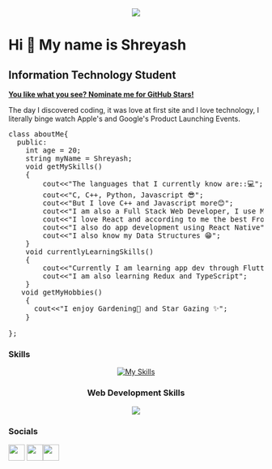 <div align="center" id="header" heigth="100" width="100">
<img src="https://media.giphy.com/media/gjrYDwbjnK8x36xZIO/giphy.gif"></img>
</div>



Hi 👋 My name is Shreyash
==============================

Information Technology Student
-----------------



   [**You like what you see? Nominate me for GitHub Stars!**](https://stars.github.com/nominate/)
   
   The day I discovered coding, it was love at first site and I love technology, I literally binge watch Apple's and Google's Product Launching Events.
<pre>
class aboutMe{
  public:
    int age = 20;
    string myName = Shreyash;
    void getMySkills()
    {
        cout<<"The languages that I currently know are::💻";
        cout<<"C, C++, Python, Javascript 😎";
        cout<<"But I love C++ and Javascript more😊";
        cout<<"I am also a Full Stack Web Developer, I use MERN because who doesn't right? 😂";
        cout<<"I love React and according to me the best FrontEnd Library outThere ⚛️";;
        cout<<"I also do app development using React Native";
        cout<<"I also know my Data Structures 😁";
    }
    void currentlyLearningSkills()
    {
        cout<<"Currently I am learning app dev through Flutter";
        cout<<"I am also learning Redux and TypeScript";
    }
   void getMyHobbies()
    {
      cout<<"I enjoy Gardening🌾 and Star Gazing ✨";
    }

};
</pre>

### Skills
<div align="center">

[![My Skills](https://skillicons.dev/icons?i=cpp,java,javascript,py,c)](https://skillicons.dev)

</div>
 
<div> <h3 align="center">Web Development Skills</h3> </div>
<p align="center">
  <a href="https://skillicons.dev">
    <img src="https://skillicons.dev/icons?i=html,css,tailwind,bootstrap,figma,javascript,ts,react,redux,nodejs,expressjs,mongodb,mysql,firebase,git,github" />
  </a>
</p>


### Socials

<p align="left"> <a href="https://github.com/shreyash2503" target="_blank" rel="noreferrer"><img src="https://raw.githubusercontent.com/danielcranney/readme-generator/main/public/icons/socials/github.svg" width="32" height="32" /></a> <a href="https://www.linkedin.com/in/shreyash-tekade-84590a235" target="_blank" rel="noreferrer"><img src="https://raw.githubusercontent.com/danielcranney/readme-generator/main/public/icons/socials/linkedin.svg" width="32" height="32" /></a><a href="https://twitter.com/_shreyash__25?t=5CP6ilwzKsyy-UmeCAIJzg&s=08" target="_blank" rel="noreferrer"><img src="https://raw.githubusercontent.com/danielcranney/readme-generator/main/public/icons/socials/twitter.svg" width="32" height="32" /></a></p>


